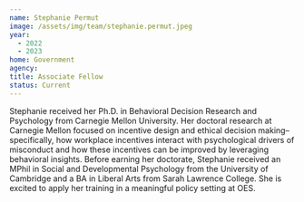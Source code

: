 ```yaml
---
name: Stephanie Permut
image: /assets/img/team/stephanie.permut.jpeg
year:
  - 2022
  - 2023
home: Government
agency:
title: Associate Fellow
status: Current
---
```

Stephanie received her Ph.D. in Behavioral Decision Research and Psychology from Carnegie Mellon University. Her doctoral research at Carnegie Mellon focused on incentive design and ethical decision making–specifically, how workplace incentives interact with psychological drivers of misconduct and how these incentives can be improved by leveraging behavioral insights. Before earning her doctorate, Stephanie received an MPhil in Social and Developmental Psychology from the University of Cambridge and a BA in Liberal Arts from Sarah Lawrence College. She is excited to apply her training in a meaningful policy setting at OES.   
